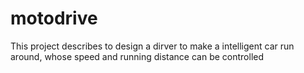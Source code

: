 motodrive
=========

This project describes to design a dirver to make a intelligent car run around, whose speed and running distance can be controlled
